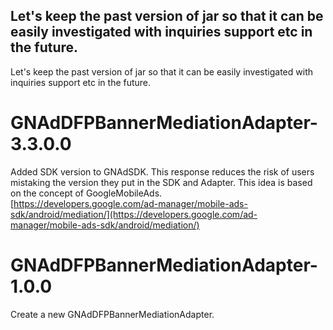 ## Let's keep the past version of jar so that it can be easily investigated with inquiries support etc in the future.
Let's keep the past version of jar so that it can be easily investigated with inquiries support etc in the future.
# GNAdDFPBannerMediationAdapter-3.3.0.0
Added SDK version to GNAdSDK. This response reduces the risk of users mistaking the version they put in the SDK and Adapter. This idea is based on the concept of GoogleMobileAds. <br>
[https://developers.google.com/ad-manager/mobile-ads-sdk/android/mediation/](https://developers.google.com/ad-manager/mobile-ads-sdk/android/mediation/)

# GNAdDFPBannerMediationAdapter-1.0.0
Create a new GNAdDFPBannerMediationAdapter.
